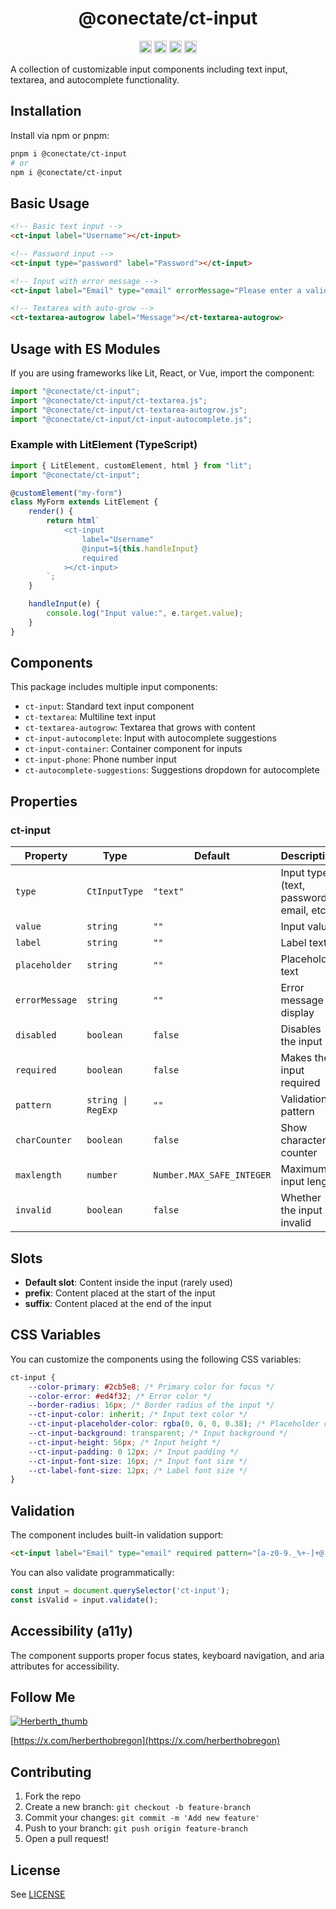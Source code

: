 <h1 align="center">@conectate/ct-input</h1>

<p align="center">
	<a href="https://npmcharts.com/compare/@conectate/ct-input?minimal=true"><img alt="Downloads per month" src="https://img.shields.io/npm/dm/@conectate/ct-input.svg" height="20"/></a>
	<a href="https://www.npmjs.com/package/@conectate/ct-input"><img alt="NPM Version" src="https://img.shields.io/npm/v/@conectate/ct-input.svg" height="20"/></a>
	<a href="https://github.com/conectate/ct-elements/graphs/contributors"><img alt="Contributors" src="https://img.shields.io/github/contributors/conectate/ct-elements.svg" height="20"/></a>
	<a href="https://www.webcomponents.org/element/conectate/ct-element"><img alt="Published on webcomponents.org" src="https://img.shields.io/badge/webcomponents.org-published-blue.svg" height="20"/></a>

</p>

A collection of customizable input components including text input, textarea, and autocomplete functionality.

## Installation

Install via npm or pnpm:

```sh
pnpm i @conectate/ct-input
# or
npm i @conectate/ct-input
```

## Basic Usage

```html
<!-- Basic text input -->
<ct-input label="Username"></ct-input>

<!-- Password input -->
<ct-input type="password" label="Password"></ct-input>

<!-- Input with error message -->
<ct-input label="Email" type="email" errorMessage="Please enter a valid email"></ct-input>

<!-- Textarea with auto-grow -->
<ct-textarea-autogrow label="Message"></ct-textarea-autogrow>
```

## Usage with ES Modules

If you are using frameworks like Lit, React, or Vue, import the component:

```ts
import "@conectate/ct-input";
import "@conectate/ct-input/ct-textarea.js";
import "@conectate/ct-input/ct-textarea-autogrow.js";
import "@conectate/ct-input/ct-input-autocomplete.js";
```

### Example with LitElement (TypeScript)

```ts
import { LitElement, customElement, html } from "lit";
import "@conectate/ct-input";

@customElement("my-form")
class MyForm extends LitElement {
	render() {
		return html`
			<ct-input
				label="Username"
				@input=${this.handleInput}
				required
			></ct-input>
		`;
	}

	handleInput(e) {
		console.log("Input value:", e.target.value);
	}
}
```

## Components

This package includes multiple input components:

- `ct-input`: Standard text input component
- `ct-textarea`: Multiline text input
- `ct-textarea-autogrow`: Textarea that grows with content
- `ct-input-autocomplete`: Input with autocomplete suggestions
- `ct-input-container`: Container component for inputs
- `ct-input-phone`: Phone number input
- `ct-autocomplete-suggestions`: Suggestions dropdown for autocomplete

## Properties

### ct-input

| Property       | Type               | Default                   | Description                             |
| -------------- | ------------------ | ------------------------- | --------------------------------------- |
| `type`         | `CtInputType`      | `"text"`                  | Input type (text, password, email, etc) |
| `value`        | `string`           | `""`                      | Input value                             |
| `label`        | `string`           | `""`                      | Label text                              |
| `placeholder`  | `string`           | `""`                      | Placeholder text                        |
| `errorMessage` | `string`           | `""`                      | Error message to display                |
| `disabled`     | `boolean`          | `false`                   | Disables the input                      |
| `required`     | `boolean`          | `false`                   | Makes the input required                |
| `pattern`      | `string \| RegExp` | `""`                      | Validation pattern                      |
| `charCounter`  | `boolean`          | `false`                   | Show character counter                  |
| `maxlength`    | `number`           | `Number.MAX_SAFE_INTEGER` | Maximum input length                    |
| `invalid`      | `boolean`          | `false`                   | Whether the input is invalid            |

## Slots

- **Default slot**: Content inside the input (rarely used)
- **prefix**: Content placed at the start of the input
- **suffix**: Content placed at the end of the input

## CSS Variables

You can customize the components using the following CSS variables:

```css
ct-input {
	--color-primary: #2cb5e8; /* Primary color for focus */
	--color-error: #ed4f32; /* Error color */
	--border-radius: 16px; /* Border radius of the input */
	--ct-input-color: inherit; /* Input text color */
	--ct-input-placeholder-color: rgba(0, 0, 0, 0.38); /* Placeholder color */
	--ct-input-background: transparent; /* Input background */
	--ct-input-height: 56px; /* Input height */
	--ct-input-padding: 0 12px; /* Input padding */
	--ct-input-font-size: 16px; /* Input font size */
	--ct-label-font-size: 12px; /* Label font size */
}
```

## Validation

The component includes built-in validation support:

```html
<ct-input label="Email" type="email" required pattern="[a-z0-9._%+-]+@[a-z0-9.-]+\.[a-z]{2,}$" errorMessage="Please enter a valid email address"></ct-input>
```

You can also validate programmatically:

```js
const input = document.querySelector('ct-input');
const isValid = input.validate();
```

## Accessibility (a11y)

The component supports proper focus states, keyboard navigation, and aria attributes for accessibility.

## Follow Me

[![Herberth_thumb](https://user-images.githubusercontent.com/6503845/74269077-8bc2e100-4cce-11ea-8a6f-1ba34b8b5cf2.jpg)](https://x.com/herberthobregon)

[https://x.com/herberthobregon](https://x.com/herberthobregon)

## Contributing

1. Fork the repo
2. Create a new branch: `git checkout -b feature-branch`
3. Commit your changes: `git commit -m 'Add new feature'`
4. Push to your branch: `git push origin feature-branch`
5. Open a pull request!

## License

See [LICENSE](/LICENSE)
